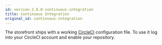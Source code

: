 ```yaml
---
id: version-2.8.0-continuous-integration
title: Continuous Integration
original_id: continuous-integration
---
```


The storefront ships with a working [CircleCI](https://circleci.com/) configuration file. To use it log into your CircleCI account and enable your repository.